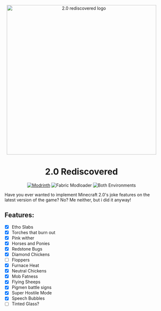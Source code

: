 <div align="center">
  <img src="https://github.com/MMonkeyKiller/2.0-Rediscovered/assets/37459591/a18966cd-bb7c-4865-83c1-292326702fa5" width="490.86" alt="2.0 rediscovered logo" />
  <h1>2.0 Rediscovered</h1>
  <div>

[![Modrinth](https://img.shields.io/modrinth/dt/2.0-rediscovered?color=00AF5C&label=Modrinth&style=flat&logo=modrinth)](https://modrinth.com/mod/2.0-rediscovered)
![Fabric Modloader](https://img.shields.io/badge/mod%20loader-fabric-d64541?style=flat)
![Both Environments](https://img.shields.io/badge/environment-both-4caf50?style=flat)

  </div>
</div>

Have you ever wanted to implement Minecraft 2.0's joke features on the latest version of the game? No? Me neither, but i did it anyway!

## Features:
- [x] Etho Slabs
- [x] Torches that burn out
- [x] Pink wither
- [x] Horses and Ponies
- [x] Redstone Bugs
- [x] Diamond Chickens
- [ ] Floppers
- [x] Furnace Heat
- [x] Neutral Chickens
- [x] Mob Fatness
- [x] Flying Sheeps
- [x] Pigmen battle signs
- [x] Super Hostile Mode
- [x] Speech Bubbles
- [ ] Tinted Glass?
